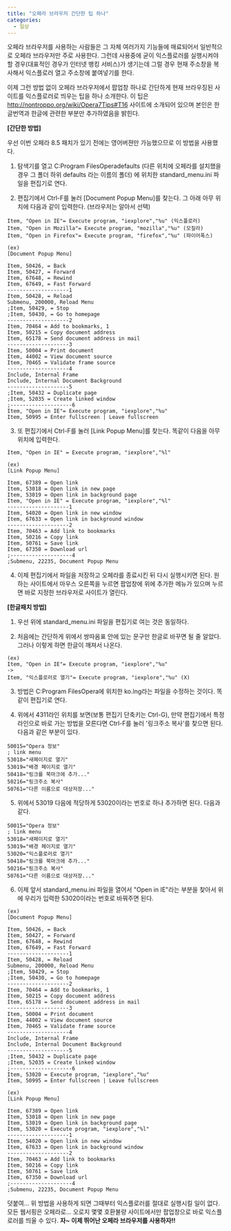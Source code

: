 ```yaml
---
title: "오페라 브라우저 간단한 팁 하나"
categories:
  - 일상
---
```


오페라 브라우저를 사용하는 사람들은 그 자체 여러가지 기능들에 매료되어서 일반적으로 오페라 브라우저만 주로 사용한다. 그런데 사용중에 굳이 익스플로러를 실행시켜야 할 경우(대표적인 경우가 인터넷 뱅킹 서비스)가 생기는데 그럴 경우 현재 주소창을 복사해서 익스플로러 열고 주소창에 붙여넣기를 한다.  
  
이제 그런 방법 없이 오페라 브라우저에서 팝업창 하나로 간단하게 현재 브라우징된 사이트를 익스플로러로 띄우는 팁을 하나 소개한다. 이 팁은 <http://nontroppo.org/wiki/Opera7Tips#T16> 사이트에 소개되어 있으며 본인은 한글번역과 한글에 관련한 부분만 추가하였음을 밝힌다.  

**[간단한 방법]**  
  
우선 이번 오페라 8.5 패치가 있기 전에는 영어버젼만 가능했으므로 이 방법을 사용했다.  
  
1. 탐색기를 열고 C:Program FilesOperadefaults (다른 위치에 오페라를 설치했을 경우 그 폴더 하위 defaults 라는 이름의 폴더) 에 위치한 standard_menu.ini 파일을 편집기로 연다.  
  
2. 편집기에서 Ctrl-F를 눌러 [Document Popup Menu]를 찾는다. 그 아래 아무 위치에 다음과 같이 입력한다. (브라우저는 알아서 선택)  
  
```
Item, "Open in IE"= Execute program, "iexplore","%u" (익스플로러)  
Item, "Open in Mozilla"= Execute program, "mozilla","%u" (모질라)  
Item, "Open in Firefox"= Execute program, "firefox","%u" (파이어폭스)

(ex)  
[Document Popup Menu]  
  
Item, 50426, = Back  
Item, 50427, = Forward  
Item, 67648, = Rewind  
Item, 67649, = Fast Forward  
--------------------1  
Item, 50428, = Reload  
Submenu, 200000, Reload Menu  
;Item, 50429, = Stop  
;Item, 50430, = Go to homepage  
--------------------2  
Item, 70464 = Add to bookmarks, 1  
Item, 50215 = Copy document address  
Item, 65178 = Send document address in mail  
--------------------3  
Item, 50004 = Print document  
Item, 44002 = View document source  
Item, 70465 = Validate frame source  
--------------------4  
Include, Internal Frame  
Include, Internal Document Background  
--------------------5  
;Item, 50432 = Duplicate page  
;Item, 52035 = Create linked window  
;--------------------6  
Item, "Open in IE"= Execute program, "iexplore","%u"  
Item, 50995 = Enter fullscreen | Leave fullscreen
```
  
3. 또 편집기에서 Ctrl-F를 눌러 [Link Popup Menu]를 찾는다. 똑같이 다음을 아무 위치에 입력한다.  
  
```
Item, "Open in IE" = Execute program, "iexplore","%l"

(ex)  
[Link Popup Menu]  
  
Item, 67389 = Open link  
Item, 53018 = Open link in new page  
Item, 53019 = Open link in background page  
Item, "Open in IE" = Execute program, "iexplore","%l"  
--------------------1  
Item, 54020 = Open link in new window  
Item, 67633 = Open link in background window  
--------------------2  
Item, 70463 = Add link to bookmarks  
Item, 50216 = Copy link  
Item, 50761 = Save link  
Item, 67350 = Download url  
;--------------------4  
;Submenu, 22235, Document Popup Menu
```
  
4. 이제 편집기에서 파일을 저장하고 오페라를 종료시킨 뒤 다시 실행시키면 된다. 원하는 사이트에서 마우스 오른쪽을 누르면 팝업창에 위에 추가한 메뉴가 있으며 누르면 바로 지정한 브라우저로 사이트가 열린다.  
  
  
**[한글패치 방법]**  
  
1. 우선 위에 standard_menu.ini 파일을 편집기로 여는 것은 동일하다.  
  
2. 처음에는 간단하게 위에서 쌍따옴표 안에 있는 문구만 한글로 바꾸면 될 줄 알았다. 그러나 이렇게 하면 한글이 깨져서 나온다.  
  
```
(ex)  
Item, "Open in IE"= Execute program, "iexplore","%u"  
->  
Item, "익스플로러로 열기"= Execute program, "iexplore","%u" (X)
```
  
3. 방법은 C:Program FilesOpera에 위치한 ko.lng라는 파일을 수정하는 것이다. 똑같이 편집기로 연다.  
  
4. 위에서 4311라인 위치를 보면(보통 편집기 단축키는 Ctrl-G), 만약 편집기에서 특정 라인으로 바로 가는 방법을 모른다면 Ctrl-F를 눌러 '링크주소 복사'를 찾으면 된다. 다음과 같은 부분이 있다.  
  
```
50015="Opera 정보"  
; link menu  
53018="새페이지로 열기"  
53019="배경 페이지로 열기"  
50418="링크를 북마크에 추가..."  
50216="링크주소 복사"  
50761="다른 이름으로 대상저장..."
```
  
5. 위에서 53019 다음에 적당하게 53020이라는 번호로 하나 추가하면 된다. 다음과 같다.  
  
```
50015="Opera 정보"  
; link menu  
53018="새페이지로 열기"  
53019="배경 페이지로 열기"  
53020="익스플로러로 열기"  
50418="링크를 북마크에 추가..."  
50216="링크주소 복사"  
50761="다른 이름으로 대상저장..."
```
  
6. 이제 앞서 standard_menu.ini 파일을 열어서 "Open in IE"라는 부분을 찾아서 위에 우리가 입력한 53020이라는 번호로 바꿔주면 된다.  
  
```
(ex)  
[Document Popup Menu]  
  
Item, 50426, = Back  
Item, 50427, = Forward  
Item, 67648, = Rewind  
Item, 67649, = Fast Forward  
--------------------1  
Item, 50428, = Reload  
Submenu, 200000, Reload Menu  
;Item, 50429, = Stop  
;Item, 50430, = Go to homepage  
--------------------2  
Item, 70464 = Add to bookmarks, 1  
Item, 50215 = Copy document address  
Item, 65178 = Send document address in mail  
--------------------3  
Item, 50004 = Print document  
Item, 44002 = View document source  
Item, 70465 = Validate frame source  
--------------------4  
Include, Internal Frame  
Include, Internal Document Background  
--------------------5  
;Item, 50432 = Duplicate page  
;Item, 52035 = Create linked window  
;--------------------6  
Item, 53020 = Execute program, "iexplore","%u"  
Item, 50995 = Enter fullscreen | Leave fullscreen  
  
(ex)  
[Link Popup Menu]  
  
Item, 67389 = Open link  
Item, 53018 = Open link in new page  
Item, 53019 = Open link in background page  
Item, 53020 = Execute program, "iexplore","%l"  
--------------------1  
Item, 54020 = Open link in new window  
Item, 67633 = Open link in background window  
--------------------2  
Item, 70463 = Add link to bookmarks  
Item, 50216 = Copy link  
Item, 50761 = Save link  
Item, 67350 = Download url  
;--------------------4  
;Submenu, 22235, Document Popup Menu
```

덧붙여... 위 방법을 사용하게 되면 그때부터 익스플로러를 절대로 실행시킬 일이 없다. 모든 웹서핑은 오페라로... 오로지 몇몇 호환불량 사이트에서만 팝업창으로 바로 익스플로러를 띄울 수 있다. **자~ 이제 뛰어난 오페라 브라우저를 사용하자!!**
